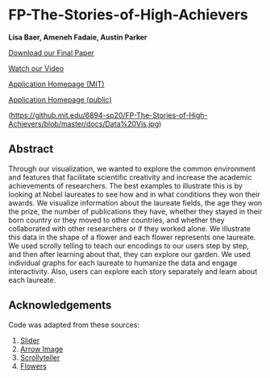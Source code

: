 # FP-The-Stories-of-High-Achievers
**Lisa Baer, Ameneh Fadaie, Austin Parker**

[Download our Final Paper](final_paper.pdf)

[Watch our Video](https://www.example.com)

[Application Homepage (MIT)](https://github.mit.edu/pages/6894-sp20/FP-The-Stories-of-High-Achievers)

[Application Homepage (public)](https://lzbaer.github.io/6.894-FP-story-of-nobel-laureates/)

(https://github.mit.edu/6894-sp20/FP-The-Stories-of-High-Achievers/blob/master/docs/Data%20Vis.jpg)

## Abstract
Through our visualization, we wanted to explore the common environment and features that facilitate scientific creativity and increase the academic achievements of researchers. The best examples to illustrate this is by looking at Nobel laureates to see how and in what conditions they won their awards. We visualize information about the laureate fields, the age they won the prize, the number of publications they have, whether they stayed in their born country or they moved to other countries, and whether they collaborated with other researchers or if they worked alone. We illustrate this data in the shape of a flower and each flower represents one laureate. We used scrolly telling to teach our encodings to our users step by step, and then after learning about that, they can explore our garden. We used individual graphs for each laureate to humanize the data and engage interactivity. Also, users can explore each story separately and learn about each laureate.

## Acknowledgements
Code was adapted from these sources:
1. [Slider](https://codepen.io/simeydotme/pen/mJLPPq)
2. [Arrow Image](https://www.google.com/url?sa=i&url=https%3A%2F%2Fpngio.com%2Fimages%2Fpng-a1224319.html&psig=AOvVaw0gc6fCdwQPqcB9VQFGZTCi&ust=1588622230760000&source=images&cd=vfe&ved=0CAIQjRxqFwoTCMjF74-9mOkCFQAAAAAdAAAAABAD)
3. [Scrollyteller](https://bl.ocks.org/baronwatts/raw/2a50ae537d7c46670aa5eb30254ef751/)
4. [Flowers](http://bl.ocks.org/sxywu/8d1b563586bf411383345e95a3418715)
